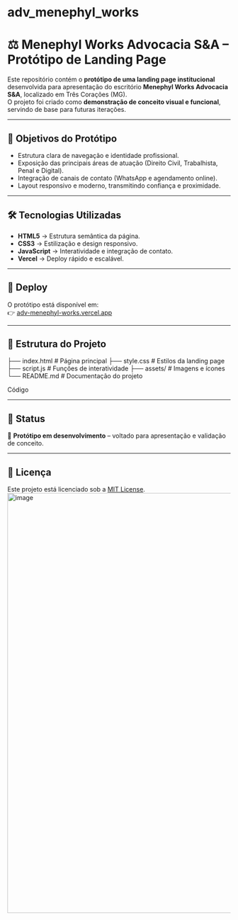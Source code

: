 # adv_menephyl_works
# ⚖️ Menephyl Works Advocacia S&A – Protótipo de Landing Page

Este repositório contém o **protótipo de uma landing page institucional** desenvolvida para apresentação do escritório **Menephyl Works Advocacia S&A**, localizado em Três Corações (MG).  
O projeto foi criado como **demonstração de conceito visual e funcional**, servindo de base para futuras iterações.

---

## 🎯 Objetivos do Protótipo
- Estrutura clara de navegação e identidade profissional.  
- Exposição das principais áreas de atuação (Direito Civil, Trabalhista, Penal e Digital).  
- Integração de canais de contato (WhatsApp e agendamento online).  
- Layout responsivo e moderno, transmitindo confiança e proximidade.  

---

## 🛠️ Tecnologias Utilizadas
- **HTML5** → Estrutura semântica da página.  
- **CSS3** → Estilização e design responsivo.  
- **JavaScript** → Interatividade e integração de contato.  
- **Vercel** → Deploy rápido e escalável.  

---

## 🚀 Deploy
O protótipo está disponível em:  
👉 [adv-menephyl-works.vercel.app](https://adv-menephyl-works.vercel.app)

---

## 📂 Estrutura do Projeto
├── index.html # Página principal ├── style.css # Estilos da landing page ├── script.js # Funções de interatividade ├── assets/ # Imagens e ícones └── README.md # Documentação do projeto

Código

---

## 📌 Status
🔹 **Protótipo em desenvolvimento** – voltado para apresentação e validação de conceito.  

---

## 📄 Licença
Este projeto está licenciado sob a [MIT License](LICENSE).
<img width="1881" height="949" alt="image" src="https://github.com/user-attachments/assets/63b31390-f990-4419-ab12-cbc1fa672bc8" />
